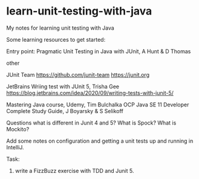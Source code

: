 # learn-unit-testing-with-java
My notes for learning unit testing with Java

Some learning resources to get started:

Entry point: Pragmatic Unit Testing in Java with JUnit, A Hunt & D Thomas

other

JUnit Team 
https://github.com/junit-team 
https://junit.org

JetBrains 
Wriing test with JUnit 5, Trisha Gee
https://blog.jetbrains.com/idea/2020/09/writing-tests-with-junit-5/

Mastering Java course, Udemy, Tim Bulchalka
OCP Java SE 11 Developer Complete Study Guide, J Boyarsky & S Selikoff 


Questions what is different in Junit 4 and 5?
What is Spock?
What is Mockito?


Add some notes on configuration and getting a unit tests up and running in IntelliJ.

Task: 
1) write a FizzBuzz exercise with TDD and Junit 5.
